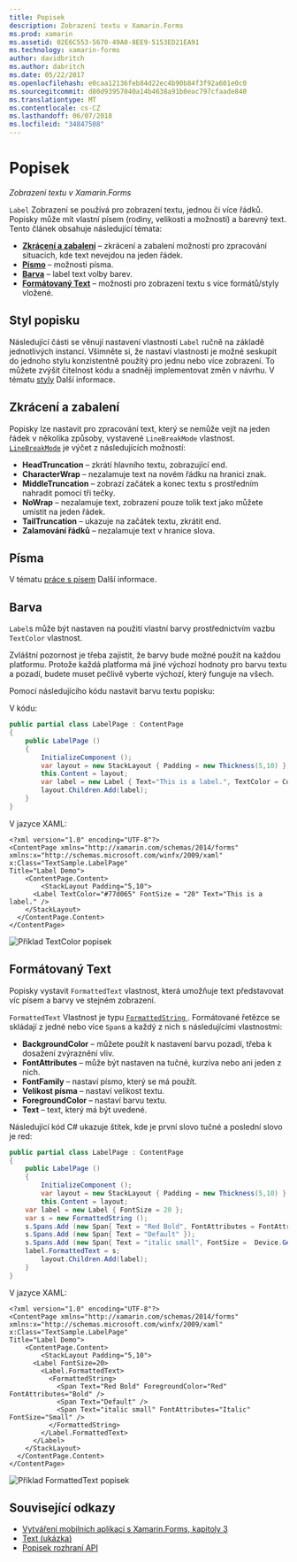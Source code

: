 ```yaml
---
title: Popisek
description: Zobrazení textu v Xamarin.Forms
ms.prod: xamarin
ms.assetid: 02E6C553-5670-49A0-8EE9-5153ED21EA91
ms.technology: xamarin-forms
author: davidbritch
ms.author: dabritch
ms.date: 05/22/2017
ms.openlocfilehash: e0caa12136feb84d22ec4b90b84f3f92a601e0c0
ms.sourcegitcommit: d80d93957040a14b4638a91b0eac797cfaade840
ms.translationtype: MT
ms.contentlocale: cs-CZ
ms.lasthandoff: 06/07/2018
ms.locfileid: "34847508"
---
```

# <a name="label"></a>Popisek

_Zobrazení textu v Xamarin.Forms_

`Label` Zobrazení se používá pro zobrazení textu, jednou či více řádků. Popisky může mít vlastní písem (rodiny, velikosti a možnosti) a barevný text. Tento článek obsahuje následující témata:

- **[Zkrácení a zabalení](#Truncation_and_Wrapping)**  &ndash; zkrácení a zabalení možnosti pro zpracování situacích, kde text nevejdou na jeden řádek.
- **[Písmo](#Font)**  &ndash; možnosti písma.
- **[Barva](#Color)**  &ndash; label text volby barev.
- **[Formátovaný Text](#Formatted_Text)**  &ndash; možnosti pro zobrazení textu s více formátů/styly vložené.

## <a name="styling-label"></a>Styl popisku

Následující části se věnují nastavení vlastnosti `Label` ručně na základě jednotlivých instancí. Všimněte si, že nastaví vlastnosti je možné seskupit do jednoho stylu konzistentně použitý pro jednu nebo více zobrazení. To můžete zvýšit čitelnost kódu a snadněji implementovat změn v návrhu. V tématu [styly](~/xamarin-forms/user-interface/text/styles.md) Další informace.

<a name="Truncation_and_Wrapping" />

## <a name="truncation-and-wrapping"></a>Zkrácení a zabalení

Popisky lze nastavit pro zpracování text, který se nemůže vejít na jeden řádek v několika způsoby, vystavené `LineBreakMode` vlastnost. [`LineBreakMode`](https://developer.xamarin.com/api/type/Xamarin.Forms.LineBreakMode/) je výčet z následujících možností:

- **HeadTruncation** &ndash; zkrátí hlavního textu, zobrazující end.
- **CharacterWrap** &ndash; nezalamuje text na novém řádku na hranici znak.
- **MiddleTruncation** &ndash; zobrazí začátek a konec textu s prostředním nahradit pomocí tři tečky.
- **NoWrap** &ndash; nezalamuje text, zobrazení pouze tolik text jako můžete umístit na jeden řádek.
- **TailTruncation** &ndash; ukazuje na začátek textu, zkrátit end.
- **Zalamování řádků** &ndash; nezalamuje text v hranice slova.

## <a name="font"></a>Písma

V tématu [práce s písem](~/xamarin-forms/user-interface/text/fonts.md) Další informace.

## <a name="color"></a>Barva

`Label`s může být nastaven na použití vlastní barvy prostřednictvím vazbu `TextColor` vlastnost.

Zvláštní pozornost je třeba zajistit, že barvy bude možné použít na každou platformu. Protože každá platforma má jiné výchozí hodnoty pro barvu textu a pozadí, budete muset pečlivě vyberte výchozí, který funguje na všech.

Pomocí následujícího kódu nastavit barvu textu popisku:

V kódu:

```csharp
public partial class LabelPage : ContentPage
{
    public LabelPage ()
    {
        InitializeComponent ();
        var layout = new StackLayout { Padding = new Thickness(5,10) };
        this.Content = layout;
        var label = new Label { Text="This is a label.", TextColor = Color.FromHex("#77d065"), FontSize = 20 };
        layout.Children.Add(label);
    }
}
```

V jazyce XAML:

```xaml
<?xml version="1.0" encoding="UTF-8"?>
<ContentPage xmlns="http://xamarin.com/schemas/2014/forms"
xmlns:x="http://schemas.microsoft.com/winfx/2009/xaml"
x:Class="TextSample.LabelPage"
Title="Label Demo">
    <ContentPage.Content>
        <StackLayout Padding="5,10">
      <Label TextColor="#77d065" FontSize = "20" Text="This is a label." />
    </StackLayout>
  </ContentPage.Content>
</ContentPage>
```

![](label-images/textcolor.png "Příklad TextColor popisek")

<a name="Formatted_Text" />

## <a name="formatted-text"></a>Formátovaný Text

Popisky vystavit `FormattedText` vlastnost, která umožňuje text představovat víc písem a barvy ve stejném zobrazení.

`FormattedText` Vlastnost je typu [ `FormattedString` ](https://developer.xamarin.com/api/type/Xamarin.Forms.FormattedString/). Formátované řetězce se skládají z jedné nebo více `Span`s a každý z nich s následujícími vlastnostmi:

- **BackgroundColor** &ndash; můžete použít k nastavení barvu pozadí, třeba k dosažení zvýraznění vliv.
- **FontAttributes** &ndash; může být nastaven na tučné, kurzíva nebo ani jeden z nich.
- **FontFamily** &ndash; nastaví písmo, který se má použít.
- **Velikost písma** &ndash; nastaví velikost textu.
- **ForegroundColor** &ndash; nastaví barvu textu.
- **Text** &ndash; text, který má být uvedené.

Následující kód C# ukazuje štítek, kde je první slovo tučné a poslední slovo je red:

```csharp
public partial class LabelPage : ContentPage
{
    public LabelPage ()
    {
        InitializeComponent ();
        var layout = new StackLayout { Padding = new Thickness(5,10) };
        this.Content = layout;
    var label = new Label { FontSize = 20 };
    var s = new FormattedString ();
    s.Spans.Add (new Span{ Text = "Red Bold", FontAttributes = FontAttributes.Bold });
    s.Spans.Add (new Span{ Text = "Default" });
    s.Spans.Add (new Span{ Text = "italic small", FontSize =  Device.GetNamedSize(NamedSize.Small, typeof(Label)), FontAttributes = FontAttributes.Italic});
    label.FormattedText = s;
        layout.Children.Add(label);
    }
}
```

V jazyce XAML:

```xaml
<?xml version="1.0" encoding="UTF-8"?>
<ContentPage xmlns="http://xamarin.com/schemas/2014/forms"
xmlns:x="http://schemas.microsoft.com/winfx/2009/xaml"
x:Class="TextSample.LabelPage"
Title="Label Demo">
    <ContentPage.Content>
        <StackLayout Padding="5,10">
      <Label FontSize=20>
        <Label.FormattedText>
          <FormattedString>
            <Span Text="Red Bold" ForegroundColor="Red" FontAttributes="Bold" />
            <Span Text="Default" />
            <Span Text="italic small" FontAttributes="Italic" FontSize="Small" />
          </FormattedString>
        </Label.FormattedText>
      </Label>
    </StackLayout>
  </ContentPage.Content>
</ContentPage>
```

![](label-images/formattedtext.png "Příklad FormattedText popisek")


## <a name="related-links"></a>Související odkazy

- [Vytváření mobilních aplikací s Xamarin.Forms, kapitoly 3](https://developer.xamarin.com/r/xamarin-forms/book/chapter03.pdf)
- [Text (ukázka)](https://developer.xamarin.com/samples/xamarin-forms/UserInterface/Text)
- [Popisek rozhraní API](https://developer.xamarin.com/api/type/Xamarin.Forms.Label/)
